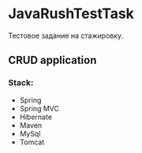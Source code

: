 # JavaRushTestTask

Тестовое задание на стажировку.

## CRUD application

### Stack:
* Spring
* Spring MVC
* Hibernate
* Maven
* MySql
* Tomcat 
